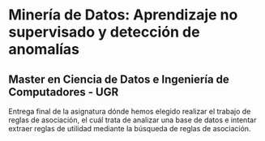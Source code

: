 # Minería de Datos: Aprendizaje no supervisado y detección de anomalías
## Master en Ciencia de Datos e Ingeniería de Computadores - UGR

Entrega final de la asignatura dónde hemos elegido realizar el trabajo de reglas de asociación, el cuál trata de analizar una base de datos e intentar extraer reglas de utilidad mediante la búsqueda de reglas de asociación.
